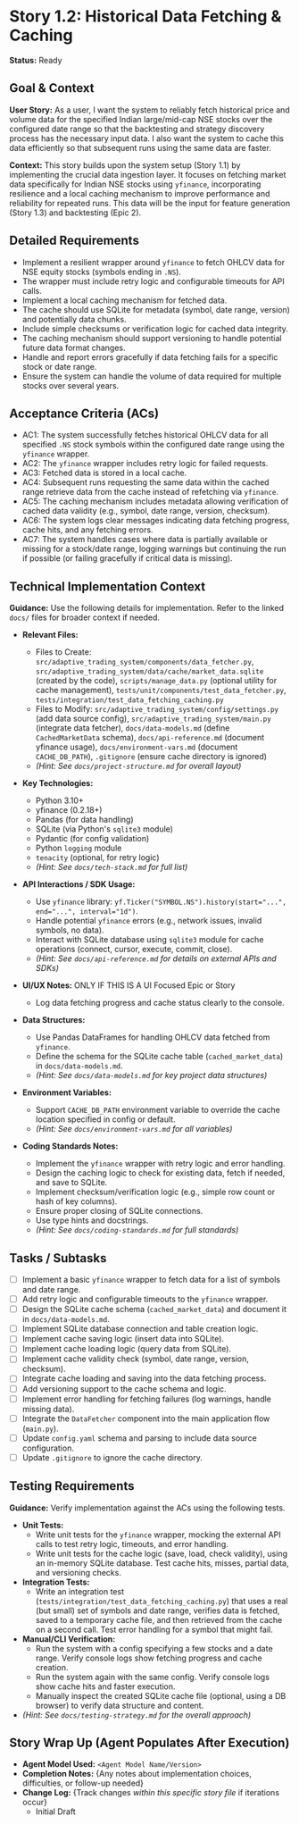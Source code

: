 # Story 1.2: Historical Data Fetching & Caching

**Status:** Ready

## Goal & Context

**User Story:** As a user, I want the system to reliably fetch historical price and volume data for the specified Indian large/mid-cap NSE stocks over the configured date range so that the backtesting and strategy discovery process has the necessary input data. I also want the system to cache this data efficiently so that subsequent runs using the same data are faster.

**Context:** This story builds upon the system setup (Story 1.1) by implementing the crucial data ingestion layer. It focuses on fetching market data specifically for Indian NSE stocks using `yfinance`, incorporating resilience and a local caching mechanism to improve performance and reliability for repeated runs. This data will be the input for feature generation (Story 1.3) and backtesting (Epic 2).

## Detailed Requirements

- Implement a resilient wrapper around `yfinance` to fetch OHLCV data for NSE equity stocks (symbols ending in `.NS`).
- The wrapper must include retry logic and configurable timeouts for API calls.
- Implement a local caching mechanism for fetched data.
- The cache should use SQLite for metadata (symbol, date range, version) and potentially data chunks.
- Include simple checksums or verification logic for cached data integrity.
- The caching mechanism should support versioning to handle potential future data format changes.
- Handle and report errors gracefully if data fetching fails for a specific stock or date range.
- Ensure the system can handle the volume of data required for multiple stocks over several years.

## Acceptance Criteria (ACs)

- AC1: The system successfully fetches historical OHLCV data for all specified `.NS` stock symbols within the configured date range using the `yfinance` wrapper.
- AC2: The `yfinance` wrapper includes retry logic for failed requests.
- AC3: Fetched data is stored in a local cache.
- AC4: Subsequent runs requesting the same data within the cached range retrieve data from the cache instead of refetching via `yfinance`.
- AC5: The caching mechanism includes metadata allowing verification of cached data validity (e.g., symbol, date range, version, checksum).
- AC6: The system logs clear messages indicating data fetching progress, cache hits, and any fetching errors.
- AC7: The system handles cases where data is partially available or missing for a stock/date range, logging warnings but continuing the run if possible (or failing gracefully if critical data is missing).

## Technical Implementation Context

**Guidance:** Use the following details for implementation. Refer to the linked `docs/` files for broader context if needed.

- **Relevant Files:**
  - Files to Create: `src/adaptive_trading_system/components/data_fetcher.py`, `src/adaptive_trading_system/data/cache/market_data.sqlite` (created by the code), `scripts/manage_data.py` (optional utility for cache management), `tests/unit/components/test_data_fetcher.py`, `tests/integration/test_data_fetching_caching.py`
  - Files to Modify: `src/adaptive_trading_system/config/settings.py` (add data source config), `src/adaptive_trading_system/main.py` (integrate data fetcher), `docs/data-models.md` (define `CachedMarketData` schema), `docs/api-reference.md` (document yfinance usage), `docs/environment-vars.md` (document `CACHE_DB_PATH`), `.gitignore` (ensure cache directory is ignored)
  - _(Hint: See `docs/project-structure.md` for overall layout)_

- **Key Technologies:**
  - Python 3.10+
  - yfinance (0.2.18+)
  - Pandas (for data handling)
  - SQLite (via Python's `sqlite3` module)
  - Pydantic (for config validation)
  - Python `logging` module
  - `tenacity` (optional, for retry logic)
  - _(Hint: See `docs/tech-stack.md` for full list)_

- **API Interactions / SDK Usage:**
  - Use `yfinance` library: `yf.Ticker("SYMBOL.NS").history(start="...", end="...", interval="1d")`.
  - Handle potential `yfinance` errors (e.g., network issues, invalid symbols, no data).
  - Interact with SQLite database using `sqlite3` module for cache operations (connect, cursor, execute, commit, close).
  - _(Hint: See `docs/api-reference.md` for details on external APIs and SDKs)_

- **UI/UX Notes:** ONLY IF THIS IS A UI Focused Epic or Story
  - Log data fetching progress and cache status clearly to the console.

- **Data Structures:**
  - Use Pandas DataFrames for handling OHLCV data fetched from `yfinance`.
  - Define the schema for the SQLite cache table (`cached_market_data`) in `docs/data-models.md`.
  - _(Hint: See `docs/data-models.md` for key project data structures)_

- **Environment Variables:**
  - Support `CACHE_DB_PATH` environment variable to override the cache location specified in config or default.
  - _(Hint: See `docs/environment-vars.md` for all variables)_

- **Coding Standards Notes:**
  - Implement the `yfinance` wrapper with retry logic and error handling.
  - Design the caching logic to check for existing data, fetch if needed, and save to SQLite.
  - Implement checksum/verification logic (e.g., simple row count or hash of key columns).
  - Ensure proper closing of SQLite connections.
  - Use type hints and docstrings.
  - _(Hint: See `docs/coding-standards.md` for full standards)_

## Tasks / Subtasks

- [ ] Implement a basic `yfinance` wrapper to fetch data for a list of symbols and date range.
- [ ] Add retry logic and configurable timeouts to the `yfinance` wrapper.
- [ ] Design the SQLite cache schema (`cached_market_data`) and document it in `docs/data-models.md`.
- [ ] Implement SQLite database connection and table creation logic.
- [ ] Implement cache saving logic (insert data into SQLite).
- [ ] Implement cache loading logic (query data from SQLite).
- [ ] Implement cache validity check (symbol, date range, version, checksum).
- [ ] Integrate cache loading and saving into the data fetching process.
- [ ] Add versioning support to the cache schema and logic.
- [ ] Implement error handling for fetching failures (log warnings, handle missing data).
- [ ] Integrate the `DataFetcher` component into the main application flow (`main.py`).
- [ ] Update `config.yaml` schema and parsing to include data source configuration.
- [ ] Update `.gitignore` to ignore the cache directory.

## Testing Requirements

**Guidance:** Verify implementation against the ACs using the following tests.

- **Unit Tests:**
  - Write unit tests for the `yfinance` wrapper, mocking the external API calls to test retry logic, timeouts, and error handling.
  - Write unit tests for the cache logic (save, load, check validity), using an in-memory SQLite database. Test cache hits, misses, partial data, and versioning checks.
- **Integration Tests:**
  - Write an integration test (`tests/integration/test_data_fetching_caching.py`) that uses a real (but small) set of symbols and date range, verifies data is fetched, saved to a temporary cache file, and then retrieved from the cache on a second call. Test error handling for a symbol that might fail.
- **Manual/CLI Verification:**
  - Run the system with a config specifying a few stocks and a date range. Verify console logs show fetching progress and cache creation.
  - Run the system again with the same config. Verify console logs show cache hits and faster execution.
  - Manually inspect the created SQLite cache file (optional, using a DB browser) to verify data structure and content.
- _(Hint: See `docs/testing-strategy.md` for the overall approach)_

## Story Wrap Up (Agent Populates After Execution)

- **Agent Model Used:** `<Agent Model Name/Version>`
- **Completion Notes:** {Any notes about implementation choices, difficulties, or follow-up needed}
- **Change Log:** {Track changes _within this specific story file_ if iterations occur}
  - Initial Draft
